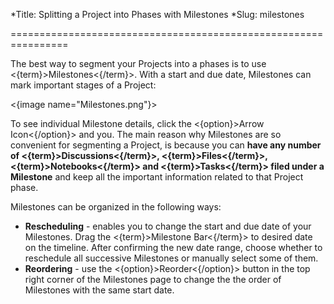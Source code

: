 *Title: Splitting a Project into Phases with Milestones
*Slug: milestones

================================================================

The best way to segment your Projects into a phases is to use <{term}>Milestones<{/term}>. With a start and due date, Milestones can mark important stages of a Project:

<{image name="Milestones.png"}>

To see individual Milestone details, click the <{option}>Arrow Icon<{/option}> and you. The main reason why Milestones are so convenient for segmenting a Project, is because you can **have any number of <{term}>Discussions<{/term}>, <{term}>Files<{/term}>, <{term}>Notebooks<{/term}> and <{term}>Tasks<{/term}> filed under a Milestone** and keep all the important information related to that Project phase.

Milestones can be organized in the following ways:

- **Rescheduling** - enables you to change the start and due date of your Milestones. Drag the <{term}>Milestone Bar<{/term}> to desired date on the timeline. After confirming the new date range, choose whether to reschedule all successive Milestones or manually select some of them.
- **Reordering** - use the <{option}>Reorder<{/option}> button in the top right corner of the Milestones page to change the the order of Milestones with the same start date.